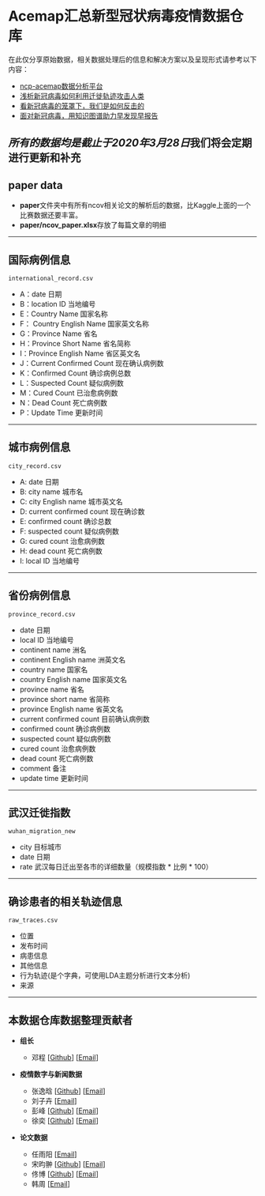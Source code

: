 # Acemap汇总新型冠状病毒疫情数据仓库

在此仅分享原始数据，相关数据处理后的信息和解决方案以及呈现形式请参考以下内容：

- [ncp-acemap数据分析平台](http://ncp.acemap.info/)
- [浅析新冠病毒如何利用迁徙轨迹攻击人类](https://mp.weixin.qq.com/s/5y_1bRryI59zAPo1KYNpZA)
- [看新冠病毒的笼罩下，我们是如何反击的](https://mp.weixin.qq.com/s/oH2y0WPACDkAWQQhznsHqw)
- [面对新冠病毒，用知识图谱助力早发现早报告](https://mp.weixin.qq.com/s/SHiWPu5UZqMVQbPsb3p5dw)

## *所有的数据均是截止于2020年3月28日*我们将会定期进行更新和补充

## paper data

- **paper**文件夹中有所有ncov相关论文的解析后的数据，比Kaggle上面的一个比赛数据还要丰富。
- **paper/ncov_paper.xlsx**存放了每篇文章的明细

---

## 国际病例信息

    international_record.csv

- A：date 日期
- B：location ID 当地编号
- E：Country Name 国家名称
- F： Country English Name 国家英文名称
- G：Province Name 省名
- H：Province Short Name 省名简称
- I：Province English Name 省区英文名
- J：Current Confirmed Count 现在确认病例数
- K：Confirmed Count 确诊病例总数
- L：Suspected Count 疑似病例数
- M：Cured Count 已治愈病例数
- N：Dead Count 死亡病例数
- P：Update Time 更新时间

---

## 城市病例信息

    city_record.csv

- A: date 日期
- B: city name 城市名
- C: city English name 城市英文名
- D: current confirmed count 现在确诊数
- E: confirmed count 确诊总数
- F: suspected count 疑似病例数
- G: cured count 治愈病例数
- H: dead count 死亡病例数
- I: local ID 当地编号

---

## 省份病例信息

    province_record.csv

- date 日期
- local ID 当地编号
- continent name 洲名
- continent English name 洲英文名
- country name 国家名
- country English name 国家英文名
- province name 省名
- province short name 省简称
- province English name 省英文名
- current confirmed count 目前确认病例数
- confirmed count 确诊病例数
- suspected count 疑似病例数
- cured count 治愈病例数
- dead count 死亡病例数
- comment 备注
- update time 更新时间

---

## 武汉迁徙指数

    wuhan_migration_new

- city 目标城市
- date 日期
- rate  武汉每日迁出至各市的详细数量（规模指数 $*$ 比例 $*$ 100）

---

## 确诊患者的相关轨迹信息

    raw_traces.csv

- 位置
- 发布时间
- 病患信息
- 其他信息
- 行为轨迹(是个字典，可使用LDA主题分析进行文本分析)
- 来源

---

## 本数据仓库数据整理贡献者

- **组长**
  - 邓程 [[Github](https://github.com/davendw49/)] [[Email](mailto:davendw@sjtu.edu.cn)]

- **疫情数字与新闻数据**

  - 张逸晗 [[Github](https://github.com/tilendlesa/)] [[Email](mailto:1902942521@qq.com)]
  - 刘子卉 [[Email](mailto:zihui_liu@sjtu.edu.cn)]
  - 彭峰 [[Github](https://github.com/PFpengfeng/)] [[Email](mailto:2350212276@sjtu.edu.cn)]
  - 徐奕 [[Github](https://github.com/Reacubeth/)] [[Email](mailto:davendw@sjtu.edu.cn)]

- **论文数据**

  - 任雨阳 [[Email](mailto:yyren@tju.edu.cn)]
  - 宋昀翀 [[Github](https://github.com/Cyberpuncrush/)] [[Email](mailto:songyunchong@outlook.com
)]
  - 佟博 [[Github](https://github.com/iiot-tbb/)] [[Email](mailto:bool_tbb@sjtu.edu.cn)]
  - 韩周 [[Email](mailto:uptome@sjtu.edu.cn)]
